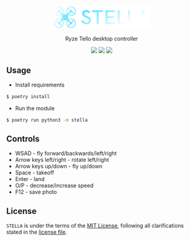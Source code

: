 <p align="center">
    <img src="stella/gui/assets/logo.png" width="256">
    <p align="center">Ryze Tello desktop controller</p>
    <p align="center">
        <img src="https://img.shields.io/badge/Drone-Ryze Tello-lightblue">
        <img src="https://img.shields.io/badge/python-3.9%2B-gold?style=flat-square&logo=python&logoColor=gold">
        <img src="https://img.shields.io/github/license/EXLER/pixette?style=flat-square">
    </p>
</p>

## Usage

* Install requirements
```bash
$ poetry install
```
* Run the module
```bash
$ poetry run python3 -m stella
```

## Controls

* WSAD - fly forward/backwards/left/right
* Arrow keys left/right - rotate left/right
* Arrow keys up/down - fly up/down
* Space - takeoff
* Enter - land
* O/P - decrease/increase speed
* F12 - save photo

## License

`STELLA` is under the terms of the [MIT License](https://www.tldrlegal.com/l/mit), following all clarifications stated in the [license file](LICENSE).
